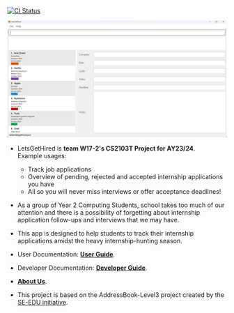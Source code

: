 [![CI Status](https://github.com/AY2324S1-CS2103T-W17-2/tp/workflows/Java%20CI/badge.svg)](https://github.com/AY2324S1-CS2103T-W17-2/tp/actions)

![Ui](docs/images/ui/Ui.png)

* LetsGetHired is **team W17-2's CS2103T Project for AY23/24**.<br>
  Example usages:
  * Track job applications
  * Overview of pending, rejected and accepted internship applications you have
  * All so you will never miss interviews or offer acceptance deadlines!

* As a group of Year 2 Computing Students, school takes too much of our attention and there is a possibility of
  forgetting about internship application follow-ups and interviews that we may have.
* This app is designed to help students to track their internship applications amidst the heavy internship-hunting season.
* User Documentation: **[User Guide](docs/UserGuide.md)**.
* Developer Documentation: **[Developer Guide](docs/DeveloperGuide.md)**.
* **[About Us](docs/AboutUs.md)**.
* This project is based on the AddressBook-Level3 project created by the [SE-EDU initiative](https://se-education.org).
